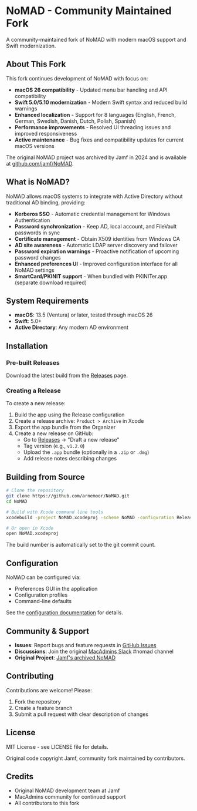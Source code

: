 # NoMAD - Community Maintained Fork

A community-maintained fork of NoMAD with modern macOS support and Swift modernization.

## About This Fork

This fork continues development of NoMAD with focus on:
- **macOS 26 compatibility** - Updated menu bar handling and API compatibility
- **Swift 5.0/5.10 modernization** - Modern Swift syntax and reduced build warnings
- **Enhanced localization** - Support for 8 languages (English, French, German, Swedish, Danish, Dutch, Polish, Spanish)
- **Performance improvements** - Resolved UI threading issues and improved responsiveness
- **Active maintenance** - Bug fixes and compatibility updates for current macOS versions

The original NoMAD project was archived by Jamf in 2024 and is available at [github.com/jamf/NoMAD](https://github.com/jamf/NoMAD).

## What is NoMAD?

NoMAD allows macOS systems to integrate with Active Directory without traditional AD binding, providing:

- **Kerberos SSO** - Automatic credential management for Windows Authentication
- **Password synchronization** - Keep AD, local account, and FileVault passwords in sync
- **Certificate management** - Obtain X509 identities from Windows CA
- **AD site awareness** - Automatic LDAP server discovery and failover
- **Password expiration warnings** - Proactive notification of upcoming password changes
- **Enhanced preferences UI** - Improved configuration interface for all NoMAD settings
- **SmartCard/PKINIT support** - When bundled with PKINITer.app (separate download required)

## System Requirements

- **macOS**: 13.5 (Ventura) or later, tested through macOS 26
- **Swift**: 5.0+
- **Active Directory**: Any modern AD environment

## Installation

### Pre-built Releases

Download the latest build from the [Releases](https://github.com/arnemoor/NoMAD/releases) page.

### Creating a Release

To create a new release:

1. Build the app using the Release configuration
2. Create a release archive: `Product > Archive` in Xcode
3. Export the app bundle from the Organizer
4. Create a new release on GitHub:
   - Go to [Releases](https://github.com/arnemoor/NoMAD/releases) → "Draft a new release"
   - Tag version (e.g., `v1.2.0`)
   - Upload the `.app` bundle (optionally in a `.zip` or `.dmg`)
   - Add release notes describing changes

## Building from Source

```bash
# Clone the repository
git clone https://github.com/arnemoor/NoMAD.git
cd NoMAD

# Build with Xcode command line tools
xcodebuild -project NoMAD.xcodeproj -scheme NoMAD -configuration Release build

# Or open in Xcode
open NoMAD.xcodeproj
```

The build number is automatically set to the git commit count.

## Configuration

NoMAD can be configured via:
- Preferences GUI in the application
- Configuration profiles
- Command-line defaults

See the [configuration documentation](CLAUDE.md#common-development-tasks) for details.

## Community & Support

- **Issues**: Report bugs and feature requests in [GitHub Issues](https://github.com/arnemoor/NoMAD/issues)
- **Discussions**: Join the original [MacAdmins Slack](https://macadmins.slack.com) #nomad channel
- **Original Project**: [Jamf's archived NoMAD](https://github.com/jamf/NoMAD)

## Contributing

Contributions are welcome! Please:
1. Fork the repository
2. Create a feature branch
3. Submit a pull request with clear description of changes

## License

MIT License - see LICENSE file for details.

Original code copyright Jamf, community fork maintained by contributors.

## Credits

- Original NoMAD development team at Jamf
- MacAdmins community for continued support
- All contributors to this fork
